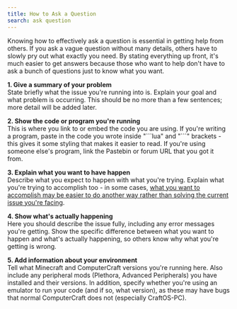 ```yaml
---
title: How to Ask a Question
search: ask question
---
```

Knowing how to effectively ask a question is essential in getting help from others. If you ask a vague question without many details, others have to slowly pry out what exactly you need. By stating everything up front, it's much easier to get answers because those who want to help don't have to ask a bunch of questions just to know what you want.

**1. Give a summary of your problem**  
State briefly what the issue you're running into is. Explain your goal and what problem is occurring. This should be no more than a few sentences; more detail will be added later.

**2. Show the code or program you're running**  
This is where you link to or embed the code you are using. If you're writing a program, paste in the code you wrote inside "\`\`\`lua" and "\`\`\`" brackets - this gives it some styling that makes it easier to read. If you're using someone else's program, link the Pastebin or forum URL that you got it from.

**3. Explain what you want to have happen**  
Describe what you expect to happen with what you're trying. Explain what you're trying to accomplish too - in some cases, [what you want to accomplish may be easier to do another way rather than solving the current issue you're facing](https://en.wikipedia.org/wiki/XY_problem).

**4. Show what's actually happening**  
Here you should describe the issue fully, including any error messages you're getting. Show the specific difference between what you want to happen and what's actually happening, so others know why what you're getting is wrong.

**5. Add information about your environment**  
Tell what Minecraft and ComputerCraft versions you're running here. Also include any peripheral mods (Plethora, Advanced Peripherals) you have installed and their versions. In addition, specify whether you're using an emulator to run your code (and if so, what version), as these may have bugs that normal ComputerCraft does not (especially CraftOS-PC).
